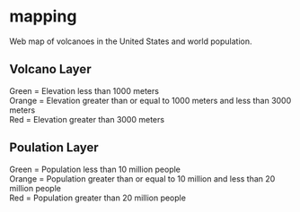 # mapping
Web map of volcanoes in the United States and world population.
## Volcano Layer
Green = Elevation less than 1000 meters <br/>
Orange = Elevation greater than or equal to 1000 meters and less than 3000 meters <br/>
Red = Elevation greater than 3000 meters <br/>

## Poulation Layer
Green = Population less than 10 million people <br/>
Orange = Population greater than or equal to 10 million and less than 20 million people <br/>
Red = Population greater than 20 million people <br/>
